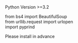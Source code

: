 Python Version >=3.2 <br /> 

from bs4 import BeautifulSoup  <br /> 
from urllib.request import urlopen <br /> 
import pyprind <br /> 

Please install in advance
